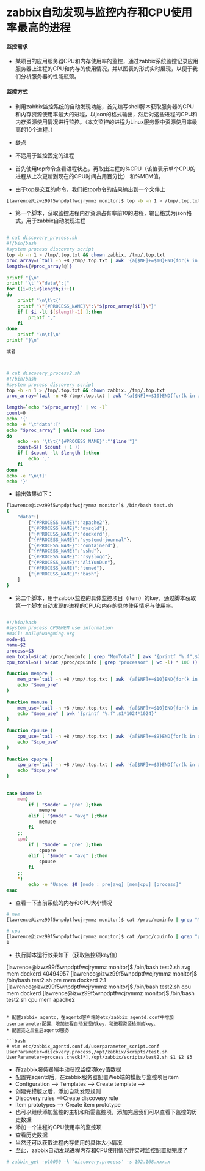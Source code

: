# zabbix自动发现与监控内存和CPU使用率最高的进程
#### 监控需求

* 某项目的应用服务器CPU和内存使用率的监控，通过zabbix系统监控记录应用服务器上进程的CPU和内存的使用情况，并以图表的形式实时展现，以便于我们分析服务器的性能瓶颈。

#### 监控方式

* 利用zabbix监控系统的自动发现功能，首先编写shell脚本获取服务器的CPU和内存资源使用率最大的进程，以json的格式输出，然后对这些进程的CPU和内存资源使用情况进行监控。（本文监控的进程为Linux服务器中资源使用率最高的10个进程。）

 

* 缺点

* 不适用于监控固定的进程


* 首先使用top命令查看进程状态，再取出进程的%CPU（该值表示单个CPU的进程从上次更新到现在的CPU时间占用百分比） 和%MEM值。

* 由于top是交互的命令，我们把top命令的结果输出到一个文件上

```bash
[lawrence@izwz99f5wnpdptfwcjrymmz monitor]$ top -b -n 1 > /tmp/.top.txt

```
* 第一个脚本，获取监控进程内存资源占有率前10的进程，输出格式为json格式，用于zabbix自动发现进程

```bash

# cat discovery_process.sh 
#!/bin/bash
#system process discovery script
top -b -n 1 > /tmp/.top.txt && chown zabbix. /tmp/.top.txt
proc_array=(`tail -n +8 /tmp/.top.txt | awk '{a[$NF]+=$10}END{for(k in a)print a[k],k}'|sort -gr|head -10|cut -d" " -f2`)
length=${#proc_array[@]}
  
printf "{\n"
printf '\t'"\"data\":["
for ((i=0;i<$length;i++))
do
    printf "\n\t\t{"
    printf "\"{#PROCESS_NAME}\":\"${proc_array[$i]}\"}"
    if [ $i -lt $[$length-1] ];then
        printf ","
    fi
done
    printf "\n\t]\n"
printf "}\n"

或者



# cat discovery_process2.sh 
#!/bin/bash
#system process discovery script
top -b -n 1 > /tmp/.top.txt && chown zabbix. /tmp/.top.txt
proc_array=`tail -n +8 /tmp/.top.txt | awk '{a[$NF]+=$10}END{for(k in a)print a[k],k}'|sort -gr|head -10|cut -d" " -f2`
  
length=`echo "${proc_array}" | wc -l`
count=0
echo '{'
echo -e '\t"data":['
echo "$proc_array" | while read line
do
    echo -en '\t\t{"{#PROCESS_NAME}":"'$line'"}'
    count=$(( $count + 1 ))
    if [ $count -lt $length ];then
        echo ','
    fi
done
echo -e '\n\t]'
echo '}'

```
* 输出效果如下：

```bash
[lawrence@izwz99f5wnpdptfwcjrymmz monitor]$ /bin/bash test.sh 
{
	"data":[
		{"{#PROCESS_NAME}":"apache2"},
		{"{#PROCESS_NAME}":"mysqld"},
		{"{#PROCESS_NAME}":"dockerd"},
		{"{#PROCESS_NAME}":"systemd-journal"},
		{"{#PROCESS_NAME}":"containerd"},
		{"{#PROCESS_NAME}":"sshd"},
		{"{#PROCESS_NAME}":"rsyslogd"},
		{"{#PROCESS_NAME}":"AliYunDun"},
		{"{#PROCESS_NAME}":"tuned"},
		{"{#PROCESS_NAME}":"bash"}
	]
}

```
* 第二个脚本，用于zabbix监控的具体监控项目（item）的key，通过脚本获取第一个脚本自动发现的进程的CPU和内存的具体使用情况与使用率。

```bash

#!/bin/bash
#system process CPU&MEM use information
#mail: mail@huangming.org
mode=$1
name=$2
process=$3
mem_total=$(cat /proc/meminfo | grep "MemTotal" | awk '{printf "%.f",$2/1024}')
cpu_total=$(( $(cat /proc/cpuinfo | grep "processor" | wc -l) * 100 ))
  
function mempre {
    mem_pre=`tail -n +8 /tmp/.top.txt | awk '{a[$NF]+=$10}END{for(k in a)print a[k],k}' | grep "\b${process}\b" | cut -d" " -f1`
    echo "$mem_pre"
}
  
function memuse {
    mem_use=`tail -n +8 /tmp/.top.txt | awk '{a[$NF]+=$10}END{for(k in a)print a[k]/100*'''${mem_total}''',k}' | grep "\b${process}\b" | cut -d" " -f1`
    echo "$mem_use" | awk '{printf "%.f",$1*1024*1024}'
}
  
function cpuuse {
    cpu_use=`tail -n +8 /tmp/.top.txt | awk '{a[$NF]+=$9}END{for(k in a)print a[k],k}' | grep "\b${process}\b" | cut -d" " -f1`
    echo "$cpu_use"
}
  
function cpupre {
    cpu_pre=`tail -n +8 /tmp/.top.txt | awk '{a[$NF]+=$9}END{for(k in a)print a[k]/('''${cpu_total}'''),k}' | grep "\b${process}\b" | cut -d" " -f1`
    echo "$cpu_pre"
}
  
  
case $name in
    mem)
        if [ "$mode" = "pre" ];then
            mempre
        elif [ "$mode" = "avg" ];then
            memuse
        fi
    ;;
    cpu)
        if [ "$mode" = "pre" ];then
            cpupre
        elif [ "$mode" = "avg" ];then
            cpuuse
        fi
    ;;
    *)
        echo -e "Usage: $0 [mode : pre|avg] [mem|cpu] [process]"
esac


```
*  查看一下当前系统的内存和CPU大小情况 

```bash
# mem
[lawrence@izwz99f5wnpdptfwcjrymmz monitor]$ cat /proc/meminfo | grep "MemTotal" | awk '{printf "%.f",$2/1024}'1839

# cpu
[lawrence@izwz99f5wnpdptfwcjrymmz monitor]$ cat /proc/cpuinfo | grep "processor" | wc -l
1
```
* 执行脚本运行效果如下（获取监控项key值）

[lawrence@izwz99f5wnpdptfwcjrymmz monitor]$ /bin/bash test2.sh avg mem dockerd
40494957
[lawrence@izwz99f5wnpdptfwcjrymmz monitor]$ /bin/bash test2.sh pre mem dockerd
2.1
[lawrence@izwz99f5wnpdptfwcjrymmz monitor]$ /bin/bash test2.sh cpu mem dockerd
[lawrence@izwz99f5wnpdptfwcjrymmz monitor]$ /bin/bash test2.sh cpu mem apache2
```

* 配置zabbix_agentd，在agentd客户端的etc/zabbix_agentd.conf中增加userparameter配置，增加进程自动发现的key，和进程资源检测的key。
* 配置完之后重启agentd服务

```bash
# vim etc/zabbix_agentd.conf.d/userparameter_script.conf
UserParameter=discovery.process,/opt/zabbix/scripts/test.sh
UserParameter=process.check[*],/opt/zabbix/scripts/test2.sh $1 $2 $3
```
* 在zabbix服务器端手动获取监控项key值数据
* 配置完agentd后，在zabbix服务器配置Web端的模版与监控项目item
* Configuration --> Templates --> Create template -->
* 创建完模版之后，添加自动发现规则
* Discovery rules -->Create discovesy rule
* Item prototypes --> Create item prototype
* 也可以继续添加监控的主机和所需监控项，添加完后我们可以查看下监控的历史数据
* 添加一个进程的CPU使用率的监控项
* 查看历史数据
* 当然还可以获取进程内存使用的具体大小情况
* 至此，zabbix自动发现进程内存和CPU使用情况并实时监控配置就完成了
```bash
# zabbix_get -p10050 -k 'discovery.process' -s 192.168.xxx.x


```

